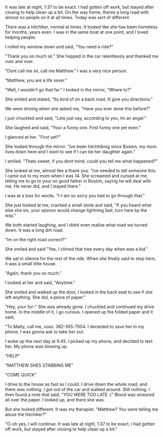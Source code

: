 It was late at night, 1:37 to be exact. I had gotten off work, but stayed after closing to help clean up a bit. On the way home, theres a long road with almost no people on it at all times. Today was sort of different.

There was a hitchiker, normal at times. It looked like she has been homeless for months, years even. I was in the same boat at one point, and I loved helping people. 

I rolled my window down and said, "You need a ride?"

"Thank you so much sir." She hopped in the car relentlessly and thanked me over and over.

"Dont call me sir, call me Matthew." I was a very nice person.

"Matthew, you are a life saver."

"Well, I wouldn't go that far." I looked in the mirror, "Where to?"

She smiled and stated, "Its kind of on a back road, Ill give you directions."

We were driving when she asked me, "Have you ever done this before?"

I just chuckled and said, "Lets just say, according to you, Im an angel."

She laughed and said, "Your a funny one. First funny one yet even."

I glanced at her. "First yet?"

She looked through the mirror. "Ive been hitchhiking since Boston, my mom lives down here and I want to see if I can be her daughter again."

I smiled. "Thats sweet, if you dont mind, could you tell me what happened?"

She looked at me, almost like a thank you. "Ive needed to tell someone this. I came out to my mom when I was 14. She screamed and cursed at me, telling me to go to your no good father in Boston, saying he will deal with me. He never did, and I stayed there."

I was at a loss for words. "I-I am so sorry you had to go through that."

She just looked at me, cracked a small smile and said, "If you heard what else she sis, your opinion would change lightning fast, turn here by the way."

We both started laughing, and I didnt even realize what road we turned down. It was a long dirt road. 

"Im on the right road correct?"

She smiled and said "Yes, I climed that tree every day when  was a kid."

We sat in silence for the rest of the ride. When she finally said to stop here, it was a small little house.

"Again, thank you so much."

I looked at her and said, "Anytime."

She smiled and walked up the door, I looked in the back seat to see if she left anything. She did, a peice of paper."

"Hey, your for-" She was already gone. I chuckled and continued my drive home. In the middle of it, I go curious. I opened up the folded paper and it said, 

"To Matty, call me, xoxo. 382-555-7504. I decieded to save her in my phone. I was gonna ask to take her out.

I woke up the next day at 9:45. I picked up my phone, and decided to text her. My phone was blowing up.

"HELP"

"MATTHEW SHES STABBING ME"

"COME QUICK"

I drive to the house as fast as I could. I drive down the whole road, and there was nothing. I got out of the car and walked around. Still nothing. I then found a note that said, "YOU WERE TOO LATE :(" Blood was smeared all over the paper. I looked up, and there she was.

But she looked different. It was my therapist. "Matthew? You were telling me about the hitchiker?" 

"O-oh yes, I will continue. It was late at night, 1:37 to be exact. I had gotten off work, but stayed after closing to help clean up a bit."